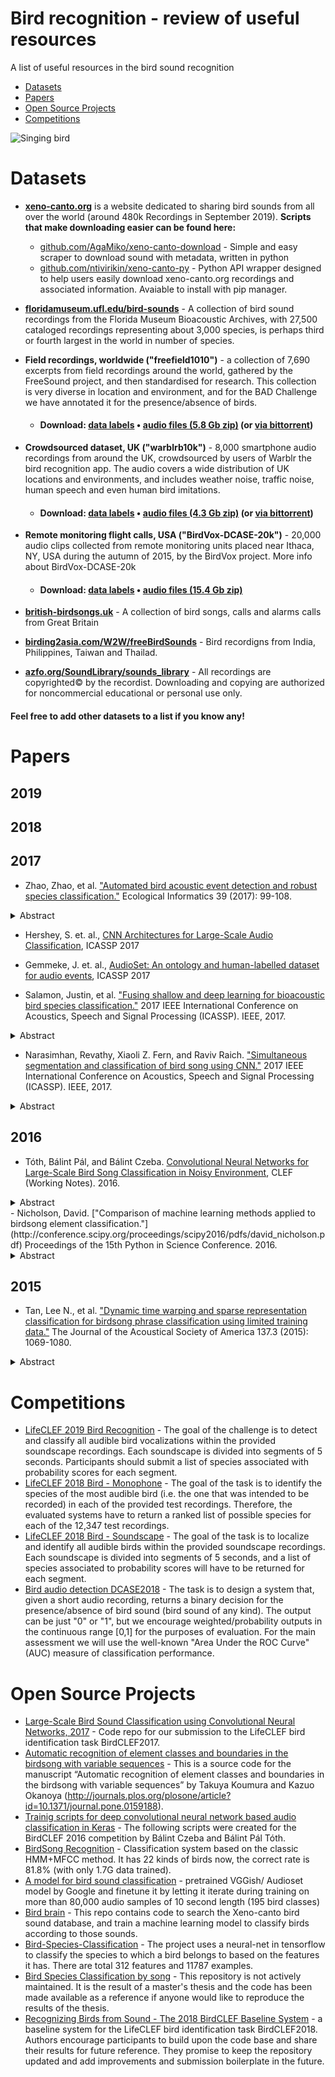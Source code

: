 # Bird recognition - review of useful resources
A list of useful resources in the bird sound recognition
* [Datasets](https://github.com/AgaMiko/Bird-recognition-review/blob/master/README.md#Datasets)
* [Papers](https://github.com/AgaMiko/Bird-recognition-review/blob/master/README.md#Papers)
* [Open Source Projects](https://github.com/AgaMiko/Bird-recognition-review/blob/master/README.md#Open-Source-Projects)
* [Competitions](https://github.com/AgaMiko/Bird-recognition-review/blob/master/README.md#Competitions)

![Singing bird](https://www.sciencemag.org/sites/default/files/styles/article_main_large/public/bird_16x9_3.jpg)

# Datasets

- **[xeno-canto.org](https://www.xeno-canto.org/)** is a website dedicated to sharing bird sounds from all over the world (around 480k	Recordings in September 2019).
**Scripts that make downloading easier can be found here:**
  - [github.com/AgaMiko/xeno-canto-download](https://github.com/AgaMiko/xeno-canto-download) - Simple and easy scraper to download sound with metadata, written in python
  - [github.com/ntivirikin/xeno-canto-py](https://github.com/ntivirikin/xeno-canto-py) - Python API wrapper designed to help users easily download xeno-canto.org recordings and associated information. Avaiable to install with pip manager.
- **[floridamuseum.ufl.edu/bird-sounds](https://www.floridamuseum.ufl.edu/bird-sounds/)** - A collection of bird sound recordings from the Florida Museum Bioacoustic Archives, with 27,500 cataloged recordings representing about 3,000 species, is perhaps third or fourth largest in the world in number of species.

- **Field recordings, worldwide ("freefield1010")** - a collection of 7,690 excerpts from field recordings around the world, gathered by the FreeSound project, and then standardised for research. This collection is very diverse in location and environment, and for the BAD Challenge we have annotated it for the presence/absence of birds.
   - #### Download: [data labels](https://ndownloader.figshare.com/files/10853303) • [audio files (5.8 Gb zip)](https://archive.org/download/ff1010bird/ff1010bird_wav.zip) (or [via bittorrent](https://archive.org/download/ff1010bird/ff1010bird_archive.torrent))
- **Crowdsourced dataset, UK ("warblrb10k")** - 8,000 smartphone audio recordings from around the UK, crowdsourced by users of Warblr the bird recognition app. The audio covers a wide distribution of UK locations and environments, and includes weather noise, traffic noise, human speech and even human bird imitations.
  - #### Download: [data labels](https://ndownloader.figshare.com/files/10853306) • [audio files (4.3 Gb zip)](https://archive.org/download/warblrb10k_public/warblrb10k_public_wav.zip) (or [via bittorrent](https://archive.org/download/warblrb10k_public/warblrb10k_public_archive.torrent))
- **Remote monitoring flight calls, USA ("BirdVox-DCASE-20k")** - 20,000 audio clips collected from remote monitoring units placed near Ithaca, NY, USA during the autumn of 2015, by the BirdVox project. More info about BirdVox-DCASE-20k
  - #### Download: [data labels](https://ndownloader.figshare.com/files/10853300) • [audio files (15.4 Gb zip)](https://zenodo.org/record/1208080/files/BirdVox-DCASE-20k.zip)

- **[british-birdsongs.uk](https://www.british-birdsongs.uk/)** - A collection of bird songs, calls and alarms calls from Great Britain
- **[birding2asia.com/W2W/freeBirdSounds](https://www.birding2asia.com/W2W/freeBirdSounds.html)** - Bird recordigns from India, Philippines,   Taiwan and Thailad.

- **[azfo.org/SoundLibrary/sounds_library](http://www.azfo.org/SoundLibrary/sounds_library.html)** - All recordings are copyrighted© by the recordist. Downloading and copying are authorized for noncommercial educational or personal use only. 


#### Feel free to add other datasets to a list if you know any!
# Papers

## 2019

## 2018

## 2017

- Zhao, Zhao, et al. ["Automated bird acoustic event detection and robust species classification."](https://www.sciencedirect.com/science/article/pii/S157495411630231X) Ecological Informatics 39 (2017): 99-108.
<details><summary> Abstract </summary>
Non-invasive bioacoustic monitoring is becoming increasingly popular for biodiversity conservation. Two automated methods for acoustic classification of bird species currently used are frame-based methods, a model that uses Hidden Markov Models (HMMs), and event-based methods, a model consisting of descriptive measurements or restricted to tonal or harmonic vocalizations. In this work, we propose a new method for automated field recording analysis with improved automated segmentation and robust bird species classification. We used a Gaussian Mixture Model (GMM)-based frame selection with an event-energy-based sifting procedure that selected representative acoustic events. We employed a Mel, band-pass filter bank on each event's spectrogram. The output in each subband was parameterized by an autoregressive (AR) model, which resulted in a feature consisting of all model coefficients. Finally, a support vector machine (SVM) algorithm was used for classification. The significance of the proposed method lies in the parameterized features depicting the species-specific spectral pattern. This experiment used a control audio dataset and real-world audio dataset comprised of field recordings of eleven bird species from the Xeno-canto Archive, consisting of 2762 bird acoustic events with 339 detected “unknown” events (corresponding to noise or unknown species vocalizations). Compared with other recent approaches, our proposed method provides comparable identification performance with respect to the eleven species of interest. Meanwhile, superior robustness in real-world scenarios is achieved, which is expressed as the considerable improvement from 0.632 to 0.928 for the F-score metric regarding the “unknown” events. The advantage makes the proposed method more suitable for automated field recording analysis.
</details>  
   
- Hershey, S. et. al., [CNN Architectures for Large-Scale Audio Classification](https://research.google.com/pubs/pub45611.html), ICASSP 2017
- Gemmeke, J. et. al., [AudioSet: An ontology and human-labelled dataset for audio events](https://research.google.com/pubs/pub45857.html), ICASSP 2017

- Salamon, Justin, et al. ["Fusing shallow and deep learning for bioacoustic bird species classification."](https://ieeexplore.ieee.org/abstract/document/7952134) 2017 IEEE International Conference on Acoustics, Speech and Signal Processing (ICASSP). IEEE, 2017.
<details><summary> Abstract </summary> Automated classification of organisms to species based on their vocalizations would contribute tremendously to abilities to monitor biodiversity, with a wide range of applications in the field of ecology. In particular, automated classification of migrating birds' flight calls could yield new biological insights and conservation applications for birds that vocalize during migration. In this paper we explore state-of-the-art classification techniques for large-vocabulary bird species classification from flight calls. In particular, we contrast a “shallow learning” approach based on unsupervised dictionary learning with a deep convolutional neural network combined with data augmentation. We show that the two models perform comparably on a dataset of 5428 flight calls spanning 43 different species, with both significantly outperforming an MFCC baseline. Finally, we show that by combining the models using a simple late-fusion approach we can further improve the results, obtaining a state-of-the-art classification accuracy of 0.96.</details> 

- Narasimhan, Revathy, Xiaoli Z. Fern, and Raviv Raich. ["Simultaneous segmentation and classification of bird song using CNN."](https://ieeexplore.ieee.org/abstract/document/7952135/) 2017 IEEE International Conference on Acoustics, Speech and Signal Processing (ICASSP). IEEE, 2017.
<details><summary> Abstract </summary> In bioacoustics, automatic animal voice detection and recognition from audio recordings is an emerging topic for animal preservation. Our research focuses on bird bioacoustics, where the goal is to segment bird syllables from the recording and predict the bird species for the syllables. Traditional methods for this task addresses the segmentation and species prediction separately, leading to propagated errors. This work presents a new approach that performs simultaneous segmentation and classification of bird species using a Convolutional Neural Network (CNN) with encoder-decoder architecture. Experimental results on bird recordings show significant improvement compared to recent state-of-the-art methods for both segmentation and species classification.</details> 

## 2016

- Tóth, Bálint Pál, and Bálint Czeba. [Convolutional Neural Networks for Large-Scale Bird Song Classification in Noisy Environment](https://www.researchgate.net/profile/Balint_Gyires-Toth/publication/306287320_Convolutional_Neural_Networks_for_Large-Scale_Bird_Song_Classification_in_Noisy_Environment/links/57b6da6608ae2fc031fd6eed/Convolutional-Neural-Networks-for-Large-Scale-Bird-Song-Classification-in-Noisy-Environment.pdf), CLEF (Working Notes). 2016.
<details><summary> Abstract </summary> This paper describes a convolutional neural network based deep learning approach for bird song classification that was used in an audio record-based bird identification challenge, called BirdCLEF 2016. The training and test set contained about 24k and 8.5k recordings, belonging to 999 bird species. The recorded waveforms were very diverse in terms of length and content. We converted
the waveforms into frequency domain and splitted into equal segments. The segments were fed into a convolutional neural network for feature learning, which was followed by fully connected layers for classification. In the official scores our solution reached a MAP score of over 40% for main species, and MAP score of over 33% for main species mixed with background species</details> 
- Nicholson, David. ["Comparison of machine learning methods applied to birdsong element classification."](http://conference.scipy.org/proceedings/scipy2016/pdfs/david_nicholson.pdf) Proceedings of the 15th Python in Science Conference. 2016.
<details><summary> Abstract </summary> Songbirds provide neuroscience with a model system for understanding how the brain learns and produces a motor skill similar to speech.
Much like humans, songbirds learn their vocalizations from social interactions
during a critical period in development. Each bird’s song consists of repeated
elements referred to as “syllables”. To analyze song, scientists label syllables
by hand, but a bird can produce hundreds of songs a day, many more than
can be labeled. Several groups have applied machine learning algorithms to
automate labeling of syllables, but little work has been done comparing these
various algorithms. For example, there are articles that propose using support
vector machines (SVM), K-nearest neighbors (k-NN), and even deep learning
to automate labeling song of the Bengalese Finch (a species whose behavior
has made it the subject of an increasing number of neuroscience studies).
This paper compares algorithms for classifying Bengalese Finch syllables (building on previous work [https://youtu.be/ghgniK4X_Js]). Using a standard crossvalidation approach, classifiers were trained on syllables from a given bird,
and then classifier accuracy was measured with large hand-labeled testing
datasets for that bird. The results suggest that both k-NN and SVM with a
non-linear kernel achieve higher accuracy than a previously published linear
SVM method. Experiments also demonstrate that the accuracy of linear SVM
is impaired by "intro syllables", a low-amplitude high-noise syllable found in
all Bengalese Finch songs. Testing of machine learning algorithms was carried out using Scikit-learn and Numpy/Scipy via Anaconda. Figures from this
paper in Jupyter notebook form, as well as code and links to data, are here:
https://github.com/NickleDave/ML-comparison-birdsong</details> 


## 2015

- Tan, Lee N., et al. ["Dynamic time warping and sparse representation classification for birdsong phrase classification using limited training data."](https://asa.scitation.org/doi/abs/10.1121/1.4906168) The Journal of the Acoustical Society of America 137.3 (2015): 1069-1080.
<details><summary> Abstract </summary> Annotation of phrases in birdsongs can be helpful to behavioral and population studies. To reduce the need for manual annotation, an automated birdsong phrase classification algorithm for limited data is developed. Limited data occur because of limited recordings or the existence of rare phrases. In this paper, classification of up to 81 phrase classes of Cassin's Vireo is performed using one to five training samples per class. The algorithm involves dynamic time warping (DTW) and two passes of sparse representation (SR) classification. DTW improves the similarity between training and test phrases from the same class in the presence of individual bird differences and phrase segmentation inconsistencies. The SR classifier works by finding a sparse linear combination of training feature vectors from all classes that best approximates the test feature vector. When the class decisions from DTW and the first pass SR classification are different, SR classification is repeated using training samples from these two conflicting classes. Compared to DTW, support vector machines, and an SR classifier without DTW, the proposed classifier achieves the highest classification accuracies of 94% and 89% on manually segmented and automatically segmented phrases, respectively, from unseen Cassin's Vireo individuals, using five training samples per class.</details> 
    
# Competitions
- [LifeCLEF 2019 Bird Recognition](https://www.crowdai.org/challenges/lifeclef-2019-bird-recognition) - The goal of the challenge is to detect and classify all audible bird vocalizations within the provided soundscape recordings. Each soundscape is divided into segments of 5 seconds. Participants should submit a list of species associated with probability scores for each segment.
- [LifeCLEF 2018 Bird - Monophone](https://www.crowdai.org/challenges/lifeclef-2018-bird-monophone) - The goal of the task is to identify the species of the most audible bird (i.e. the one that was intended to be recorded) in each of the provided test recordings. Therefore, the evaluated systems have to return a ranked list of possible species for each of the 12,347 test recordings. 
- [LifeCLEF 2018 Bird - Soundscape](https://www.crowdai.org/challenges/lifeclef-2018-bird-soundscape) - The goal of the task is to localize and identify all audible birds within the provided soundscape recordings. Each soundscape is divided into segments of 5 seconds, and a list of species associated to probability scores will have to be returned for each segment. 
- [Bird audio detection DCASE2018](http://dcase.community/challenge2018/task-bird-audio-detection) - The task is to design a system that, given a short audio recording, returns a binary decision for the presence/absence of bird sound (bird sound of any kind). The output can be just "0" or "1", but we encourage weighted/probability outputs in the continuous range [0,1] for the purposes of evaluation. For the main assessment we will use the well-known "Area Under the ROC Curve" (AUC) measure of classification performance.

# Open Source Projects
- [Large-Scale Bird Sound Classification using Convolutional Neural Networks, 2017](https://github.com/kahst/BirdCLEF2017) - Code repo for our submission to the LifeCLEF bird identification task BirdCLEF2017.
- [Automatic recognition of element classes and boundaries in the birdsong with variable sequences](https://github.com/cycentum/birdsong-recognition) - This is a source code for the manuscript “Automatic recognition of element classes and boundaries in the birdsong with variable sequences” by Takuya Koumura and Kazuo Okanoya (http://journals.plos.org/plosone/article?id=10.1371/journal.pone.0159188).
- [Trainig scripts for deep convolutional neural network based audio classification in Keras](https://github.com/bapalto/birdsong-keras) - The following scripts were created for the BirdCLEF 2016 competition by Bálint Czeba and Bálint Pál Tóth.
- [BirdSong Recognition](https://github.com/AmyangXYZ/BirdSong_Recognition) - Classification system based on the classic HMM+MFCC method. It has 22 kinds of birds now, the correct rate is 81.8% (with only 1.7G data trained).
- [A model for bird sound classification](https://github.com/gojibjib/jibjib-model) - pretrained VGGish/ Audioset model by Google and finetune it by letting it iterate during training on more than 80,000 audio samples of 10 second length (195 bird classes)
- [Bird brain](https://github.com/davipatti/birdbrain) - This repo contains code to search the Xeno-canto bird sound database, and train a machine learning model to classify birds according to those sounds.
- [Bird-Species-Classification](https://github.com/zahan97/Bird-Species-Classification) - The project uses a neural-net in tensorflow to classify the species to which a bird belongs to based on the features it has. There are total 312 features and 11787 examples.
- [Bird Species Classification by song](https://github.com/johnmartinsson/bird-species-classification) - This repository is not actively maintained. It is the result of a master's thesis and the code has been made available as a reference if anyone would like to reproduce the results of the thesis.
- [Recognizing Birds from Sound - The 2018 BirdCLEF Baseline System](https://github.com/kahst/BirdCLEF-Baseline) -  a baseline system for the LifeCLEF bird identification task BirdCLEF2018. Authors encourage participants to build upon the code base and share their results for future reference. They promise to keep the repository updated and add improvements and submission boilerplate in the future.

